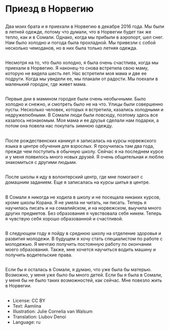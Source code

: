# Приезд в Норвегию

##
Два моих брата и я приехали в Норвегию в декабре 2016 года. Мы были в летней одежде, потому что думали, что в Норвегии будет так же тепло, как и в Сомали. Однако, когда мы прибыли в аэропорт, шел снег. Нам было холодно и погода была прохладной. Мы привезли с собой несколько чемоданов, но в них была только летняя одежда.

##
Несмотря на то, что было холодно, я была очень счастлива, когда мы приехали в Норвегию. Я наконец-то снова встретила свою маму, которую не видела шесть лет. Нас встретили моя мама и две ее подруги. Когда мы увидели ее, мы плакали от радости. Мы поехали в маленький городок, где живет мама.

##
Первые дни в мамином городке были очень необычными. Было холодно и снежно, и смотреть было не на что. Улицы были совершенно пусты. Несколько человек, которых я встретила, казались холодными и недружелюбными. В Сомали люди были повсюду, поэтому здесь все казалось незнакомым. Моя мама и ее друзья сделали нам подарки, а потом она повела нас покупать зимнюю одежду.

##
После рождественских каникул я записалась на курсы норвежского языка в центре обучения для взрослых. Я проучилась там два года, прежде чем поступить в обычную школу. Сейчас я на последнем курсе и у меня появилось много новых друзей. Я очень общительная и люблю знакомиться с другими людьми.

##
После школы я иду в волонтерский центр, где мне помогают с домашним заданием. Еще я записалась на курсы шитья в центре.

##
В Сомали я никогда не ходила в школу и не посещала никаких курсов, кроме школы Корана. Я не умела ни читать, ни писать. Теперь я научилась писать и на сомалийском, и на норвежском, выучила много других предметов. Без образования я чувствовала себя никем. Теперь я чувствую себя хорошо образованной и счастливой.

##
В следующем году я пойду в среднюю школу на отделение здоровья и развития молодежи. В будущем я хочу стать специалистом по работе с молодежью. Я мечтаю получить постоянную работу по окончании моего образования. Также, мне хочется научиться водить машину и получить водительские права.

##
Если бы я осталась в Сомали, я думаю, что уже была бы матерью. Возможно, у меня уже было бы много детей. Если бы я была в Сомали, у меня бы не было таких возможностей, как сейчас. Мне повезло жить в Норвегии.

##
* License: CC BY
* Text: Aamiina
* Illustration: Julie Cornelia van Walsum
* Translation: Liubov Denoi
* Language: ru
